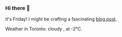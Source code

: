 ### Hi there :wave:

It's Friday! I might be crafting a fascinating [blog post](https://benjaminwuethrich.dev).

Weather in Toronto: cloudy , at -2°C.

